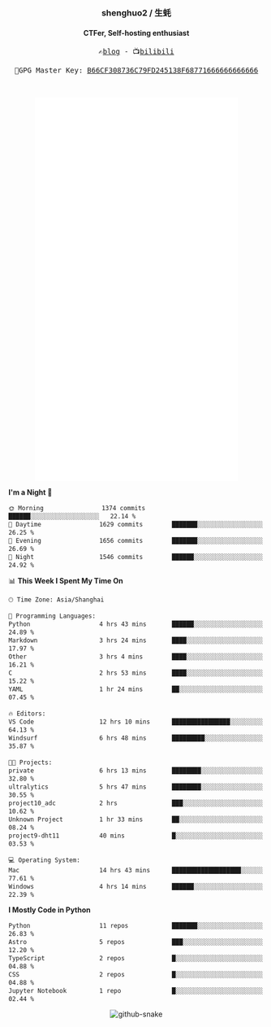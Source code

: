 <h3 align="center"> shenghuo2 / 生蚝 </h3>
<h4 align="center" >CTFer, Self-hosting enthusiast</h3>


<p align="center">
  <samp>
    ✍️<a href="https://blog.shenghuo2.top/">blog</a> -
    📺<a href="https://space.bilibili.com/85894935">bilibili</a>
  </samp>
</p>
<p align="center">
  <samp>
     🔐GPG Master Key: <a align="center" href="https://github.com/shenghuo2.gpg">B66CF308736C79FD245138F68771666666666666</a>
  </samp>
</p>
<br>
<p align="center">
  <a href="https://github.com/shenghuo2">
    <img width="400" align="top" src="https://github.com/shenghuo2/shenghuo2/blob/main/metrics.left.svg" />
  </a>
  <a href="https://github.com/shenghuo2">
    <img width="400" align="top" src="https://github.com/shenghuo2/shenghuo2/blob/main/metrics.right.svg" />
  </a>
</p>


<!--START_SECTION:waka-->
**I'm a Night 🦉** 

```text
🌞 Morning                1374 commits        ██████░░░░░░░░░░░░░░░░░░░   22.14 % 
🌆 Daytime                1629 commits        ███████░░░░░░░░░░░░░░░░░░   26.25 % 
🌃 Evening                1656 commits        ███████░░░░░░░░░░░░░░░░░░   26.69 % 
🌙 Night                  1546 commits        ██████░░░░░░░░░░░░░░░░░░░   24.92 % 
```


📊 **This Week I Spent My Time On** 

```text
🕑︎ Time Zone: Asia/Shanghai

💬 Programming Languages: 
Python                   4 hrs 43 mins       ██████░░░░░░░░░░░░░░░░░░░   24.89 % 
Markdown                 3 hrs 24 mins       ████░░░░░░░░░░░░░░░░░░░░░   17.97 % 
Other                    3 hrs 4 mins        ████░░░░░░░░░░░░░░░░░░░░░   16.21 % 
C                        2 hrs 53 mins       ████░░░░░░░░░░░░░░░░░░░░░   15.22 % 
YAML                     1 hr 24 mins        ██░░░░░░░░░░░░░░░░░░░░░░░   07.45 % 

🔥 Editors: 
VS Code                  12 hrs 10 mins      ████████████████░░░░░░░░░   64.13 % 
Windsurf                 6 hrs 48 mins       █████████░░░░░░░░░░░░░░░░   35.87 % 

🐱‍💻 Projects: 
private                  6 hrs 13 mins       ████████░░░░░░░░░░░░░░░░░   32.80 % 
ultralytics              5 hrs 47 mins       ████████░░░░░░░░░░░░░░░░░   30.55 % 
project10_adc            2 hrs               ███░░░░░░░░░░░░░░░░░░░░░░   10.62 % 
Unknown Project          1 hr 33 mins        ██░░░░░░░░░░░░░░░░░░░░░░░   08.24 % 
project9-dht11           40 mins             █░░░░░░░░░░░░░░░░░░░░░░░░   03.53 % 

💻 Operating System: 
Mac                      14 hrs 43 mins      ███████████████████░░░░░░   77.61 % 
Windows                  4 hrs 14 mins       ██████░░░░░░░░░░░░░░░░░░░   22.39 % 
```

**I Mostly Code in Python** 

```text
Python                   11 repos            ███████░░░░░░░░░░░░░░░░░░   26.83 % 
Astro                    5 repos             ███░░░░░░░░░░░░░░░░░░░░░░   12.20 % 
TypeScript               2 repos             █░░░░░░░░░░░░░░░░░░░░░░░░   04.88 % 
CSS                      2 repos             █░░░░░░░░░░░░░░░░░░░░░░░░   04.88 % 
Jupyter Notebook         1 repo              █░░░░░░░░░░░░░░░░░░░░░░░░   02.44 % 
```




<!--END_SECTION:waka-->


<div align="center">
  <picture>
    <source media="(prefers-color-scheme: dark)" srcset="https://gist.githubusercontent.com/shenghuo2/bfce20b14ab0484cef03bae6e60e0b3a/raw/github-snake-dark.svg" />
    <source media="(prefers-color-scheme: light)" srcset="https://gist.githubusercontent.com/shenghuo2/bfce20b14ab0484cef03bae6e60e0b3a/raw/github-snake.svg" />
    <img alt="github-snake" src="https://gist.githubusercontent.com/shenghuo2/bfce20b14ab0484cef03bae6e60e0b3a/raw/github-snake.svg" />
  </picture>
</div>

<!--
**shenghuo2/shenghuo2** is a ✨ _special_ ✨ repository because its `README.md` (this file) appears on your GitHub profile.

Here are some ideas to get you started:

- 🔭 I’m currently working on ...
- 🌱 I’m currently learning ...
- 👯 I’m looking to collaborate on ...
- 🤔 I’m looking for help with ...
- 💬 Ask me about ...
- 📫 How to reach me: ...
- 😄 Pronouns: ...
- ⚡ Fun fact: ...
-->
